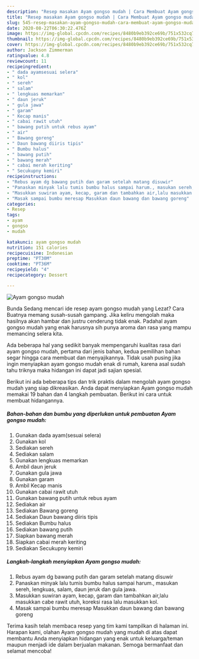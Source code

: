 ```yaml
---
description: "Resep masakan Ayam gongso mudah | Cara Membuat Ayam gongso mudah Yang Enak Dan Mudah"
title: "Resep masakan Ayam gongso mudah | Cara Membuat Ayam gongso mudah Yang Enak Dan Mudah"
slug: 545-resep-masakan-ayam-gongso-mudah-cara-membuat-ayam-gongso-mudah-yang-enak-dan-mudah
date: 2020-08-22T06:30:22.476Z
image: https://img-global.cpcdn.com/recipes/8480b9eb392ce69b/751x532cq70/ayam-gongso-mudah-foto-resep-utama.jpg
thumbnail: https://img-global.cpcdn.com/recipes/8480b9eb392ce69b/751x532cq70/ayam-gongso-mudah-foto-resep-utama.jpg
cover: https://img-global.cpcdn.com/recipes/8480b9eb392ce69b/751x532cq70/ayam-gongso-mudah-foto-resep-utama.jpg
author: Jackson Zimmerman
ratingvalue: 4.8
reviewcount: 11
recipeingredient:
- " dada ayamsesuai selera"
- " kol"
- " sereh"
- " salam"
- " lengkuas memarkan"
- " daun jeruk"
- " gula jawa"
- " garam"
- " Kecap manis"
- " cabai rawit utuh"
- " bawang putih untuk rebus ayam"
- " air"
- " Bawang goreng"
- " Daun bawang diiris tipis"
- " Bumbu halus"
- " bawang putih"
- " bawang merah"
- " cabai merah keriting"
- " Secukupny kemiri"
recipeinstructions:
- "Rebus ayam dg bawang putih dan garam setelah matang disuwir"
- "Panaskan minyak lalu tumis bumbu halus sampai harum., masukan sereh, lengkuas, salam, daun jeruk dan gula jawa."
- "Masukkan suwiran ayam, kecap, garam dan tambahkan air,lalu masukkan cabe rawit utuh, koreksi rasa lalu masukkan kol."
- "Masak sampai bumbu meresap Masukkan daun bawang dan bawang goreng"
categories:
- Resep
tags:
- ayam
- gongso
- mudah

katakunci: ayam gongso mudah 
nutrition: 151 calories
recipecuisine: Indonesian
preptime: "PT30M"
cooktime: "PT36M"
recipeyield: "4"
recipecategory: Dessert

---
```



![Ayam gongso mudah](https://img-global.cpcdn.com/recipes/8480b9eb392ce69b/751x532cq70/ayam-gongso-mudah-foto-resep-utama.jpg)

Bunda Sedang mencari ide resep ayam gongso mudah yang Lezat? Cara Buatnya memang susah-susah gampang. Jika keliru mengolah maka hasilnya akan hambar dan justru cenderung tidak enak. Padahal ayam gongso mudah yang enak harusnya sih punya aroma dan rasa yang mampu memancing selera kita.



Ada beberapa hal yang sedikit banyak mempengaruhi kualitas rasa dari ayam gongso mudah, pertama dari jenis bahan, kedua pemilihan bahan segar hingga cara membuat dan menyajikannya. Tidak usah pusing jika ingin menyiapkan ayam gongso mudah enak di rumah, karena asal sudah tahu triknya maka hidangan ini dapat jadi sajian spesial.


Berikut ini ada beberapa tips dan trik praktis dalam mengolah ayam gongso mudah yang siap dikreasikan. Anda dapat menyiapkan Ayam gongso mudah memakai 19 bahan dan 4 langkah pembuatan. Berikut ini cara untuk membuat hidangannya.

<!--inarticleads1-->

##### Bahan-bahan dan bumbu yang diperlukan untuk pembuatan Ayam gongso mudah:

1. Gunakan  dada ayam(sesuai selera)
1. Gunakan  kol
1. Sediakan  sereh
1. Sediakan  salam
1. Gunakan  lengkuas memarkan
1. Ambil  daun jeruk
1. Gunakan  gula jawa
1. Gunakan  garam
1. Ambil  Kecap manis
1. Gunakan  cabai rawit utuh
1. Gunakan  bawang putih untuk rebus ayam
1. Sediakan  air
1. Sediakan  Bawang goreng
1. Sediakan  Daun bawang diiris tipis
1. Sediakan  Bumbu halus
1. Sediakan  bawang putih
1. Siapkan  bawang merah
1. Siapkan  cabai merah keriting
1. Sediakan  Secukupny kemiri




<!--inarticleads2-->

##### Langkah-langkah menyiapkan Ayam gongso mudah:

1. Rebus ayam dg bawang putih dan garam setelah matang disuwir
1. Panaskan minyak lalu tumis bumbu halus sampai harum., masukan sereh, lengkuas, salam, daun jeruk dan gula jawa.
1. Masukkan suwiran ayam, kecap, garam dan tambahkan air,lalu masukkan cabe rawit utuh, koreksi rasa lalu masukkan kol.
1. Masak sampai bumbu meresap Masukkan daun bawang dan bawang goreng




Terima kasih telah membaca resep yang tim kami tampilkan di halaman ini. Harapan kami, olahan Ayam gongso mudah yang mudah di atas dapat membantu Anda menyiapkan hidangan yang enak untuk keluarga/teman maupun menjadi ide dalam berjualan makanan. Semoga bermanfaat dan selamat mencoba!
